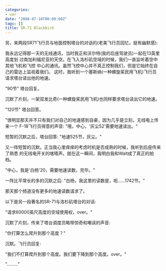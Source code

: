 ```yaml
---
categories:
- var
date: "2008-07-10T00:00:00Z"
tags: []
title: SR-71 Blackbird
---
```


另，来两段SR71飞行员与地面控制塔台的对话的(老美飞行员回忆，挺有幽默感): 

我永远记得那一天的无线通讯，当时我正和沃尔特(我的后座驾驶员)一起在13英里高度划
过南加利福尼亚的天空。在飞入洛杉矶空域的时候，我们一直监听着空中其他飞机和飞控
中心的通讯。虽然飞控中心并不真正控制我们，但是它始终在自己的雷达上监视着我们。
这时，我听到一个塞斯纳(一种螺旋桨民用飞机)飞行员请求塔台读出他的地速。

"90节" 塔台回复。

沉默了片刻，一架双发比奇(一种螺旋桨民用飞机)也同样要求塔台读出它的地速。

"120节" 塔台回答。

"很明显那天并不只有我们对自己的地速感到自豪，因为几乎是立刻，无线电上传来一个
F-18飞行员得意的声音: "哦，中心，'灰尘52'需要地速读出。"

短暂的沉默之后，塔台回答: "地速525节，灰尘。"

又一阵短暂的沉默。正当我心里痒痒的考虑时机是否成熟的时候，我听到后座传来了熟悉
的无线电开关的喀嗒声。就在这一瞬间，我明白我和Walt成了真正的拍档。

"中心，我是'白杨'20，需要地速读数，完毕。"

一阵比平常长的多的沉默之后: "白杨，我这里的读数是，呃……1742节。"

那天那个频道没有更多的地速读数请求了。


以下是另一段著名的SR-71与洛杉矶塔台的对话: 

"请求60000英尺高度的空域使用权，over。"

沉默了片刻，传来了塔台调度员略带惊奇和嘲讽的声音: 

"你打算怎么爬升到那个高度？"

沉默。飞行员回复: 

"我们不打算爬升到那个高度。我们要下降到那个高度。over。"

"........."
